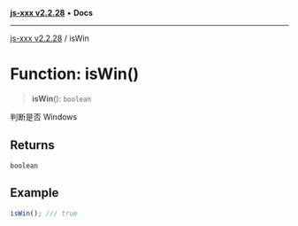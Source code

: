 [**js-xxx v2.2.28**](../README.md) • **Docs**

***

[js-xxx v2.2.28](../README.md) / isWin

# Function: isWin()

> **isWin**(): `boolean`

判断是否 Windows

## Returns

`boolean`

## Example

```ts
isWin(); /// true
```
